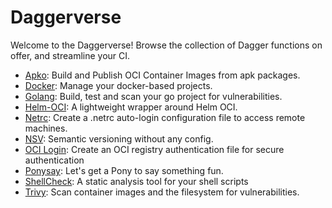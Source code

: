 # Daggerverse

Welcome to the Daggerverse! Browse the collection of Dagger functions on offer, and streamline your CI.

- [Apko](https://daggerverse.dev/mod/github.com/purpleclay/daggerverse/apko): Build and Publish OCI Container Images from apk packages.
- [Docker](https://daggerverse.dev/mod/github.com/purpleclay/daggerverse/docker): Manage your docker-based projects.
- [Golang](https://daggerverse.dev/mod/github.com/purpleclay/daggerverse/golang): Build, test and scan your go project for vulnerabilities.
- [Helm-OCI](https://daggerverse.dev/mod/github.com/purpleclay/daggerverse/helm-oci): A lightweight wrapper around Helm OCI.
- [Netrc](https://daggerverse.dev/mod/github.com/purpleclay/daggerverse/netrc): Create a .netrc auto-login configuration file to access remote machines.
- [NSV](https://daggerverse.dev/mod/github.com/purpleclay/daggerverse/nsv): Semantic versioning without any config.
- [OCI Login](https://daggerverse.dev/mod/github.com/purpleclay/daggerverse/oci-login): Create an OCI registry authentication file for secure authentication
- [Ponysay](https://daggerverse.dev/mod/github.com/purpleclay/daggerverse/ponysay): Let's get a Pony to say something fun.
- [ShellCheck](https://daggerverse.dev/mod/github.com/purpleclay/daggerverse/shellcheck): A static analysis tool for your shell scripts
- [Trivy](https://daggerverse.dev/mod/github.com/purpleclay/daggerverse/trivy): Scan container images and the filesystem for vulnerabilities.
